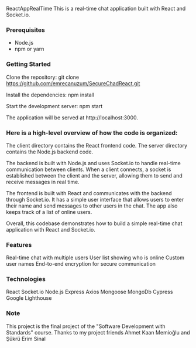 
ReactAppRealTime
This is a real-time chat application built with React and Socket.io.

### Prerequisites

- Node.js
- npm or yarn


### Getting Started
Clone the repository:
git clone https://github.com/emrecanuzum/SecureChadReact.git

Install the dependencies:
npm install

Start the development server:
npm start

The application will be served at http://localhost:3000.


### Here is a high-level overview of how the code is organized:

The client directory contains the React frontend code.
The server directory contains the Node.js backend code.

The backend is built with Node.js and uses Socket.io to handle real-time communication between clients. When a client connects, a socket is established between the client and the server, allowing them to send and receive messages in real time.

The frontend is built with React and communicates with the backend through Socket.io. It has a simple user interface that allows users to enter their name and send messages to other users in the chat. The app also keeps track of a list of online users.

Overall, this codebase demonstrates how to build a simple real-time chat application with React and Socket.io.

### Features
Real-time chat with multiple users
User list showing who is online
Custom user names
End-to-end encryption for secure communication

### Technologies
React
Socket.io
Node.js
Express
Axios
Mongoose
MongoDb
Cypress
Google Lighthouse


### Note
This project is the final project of the "Software Development with Standards" course. Thanks to my project friends Ahmet Kaan Memioğlu and Şükrü Erim Sinal
